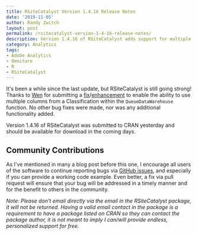 ```yaml
---
title: RSiteCatalyst Version 1.4.16 Release Notes
date: '2019-11-05'
author: Randy Zwitch
layout: post
permalink: /rsitecatalyst-version-1-4-16-release-notes/
description: Version 1.4.16 of RSiteCatalyst adds support for multiple classification columns to be returned via QueueDataWarehouse.
category: Analytics
tags:
- Adobe Analytics
- Omniture
- R
- RSiteCatalyst
---
```


It's been a while since the last update, but RSiteCatalyst is still going strong! Thanks to [Wen](https://github.com/slin30) for submitting a [fix](https://github.com/randyzwitch/RSiteCatalyst/issues/210)/[enhancement](https://github.com/randyzwitch/RSiteCatalyst/issues/239) to enable the ability to use multiple columns from a Classification within the `QueueDataWarehouse` function. No other bug fixes were made, nor was any additional functionality added.

Version 1.4.16 of RSiteCatalyst was submitted to CRAN yesterday and should be available for download in the coming days.

## Community Contributions
As I've mentioned in many a blog post before this one, I encourage all users of the software to continue reporting bugs via [GitHub issues](https://github.com/randyzwitch/RSiteCatalyst/issues), and especially if you can provide a working code example. Even better, a fix via pull request will ensure that your bug will be addressed in a timely manner and for the benefit to others in the community.

_Note: Please don't email directly via the email in the RSiteCatalyst package, it will not be returned. Having a valid email contact in the package is a requirement to have a package listed on CRAN so they can contact the package author, it is not meant to imply I can/will provide endless, personalized support for free._
